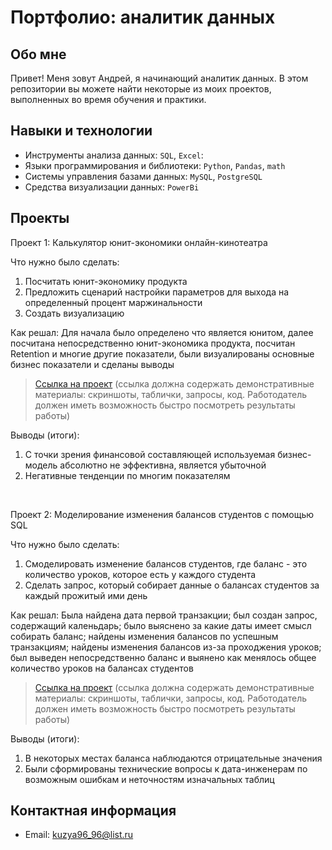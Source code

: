 # Портфолио: аналитик данных

## Обо мне 

Привет! Меня зовут Андрей, я начинающий аналитик данных. 
В этом репозитории вы можете найти некоторые из моих проектов, выполненных во время обучения и практики.
<br>

## Навыки и технологии
- Инструменты анализа данных: ``SQL``, ``Excel``: 
- Языки программирования и библиотеки: ``Python``, ``Pandas``, ``math`` 
- Системы управления базами данных: ``MySQL``, ``PostgreSQL``
- Средства визуализации данных: ``PowerBi``



## Проекты
<p> Проект 1: Калькулятор юнит-экономики онлайн-кинотеатра</p>
<p>Что нужно было сделать:<p>
<ol>
  <li>Посчитать юнит-экономику продукта</li>
  <li>Предложить сценарий настройки параметров для выхода на определенный процент маржинальности</li>
  <li>Создать визуализацию</li>
</ol>

<p>Как решал: Для начала было определено что является юнитом, далее посчитана непосредственно юнит-экономика продукта, посчитан Retention и многие другие показатели, были визуалированы основные бизнес показатели и сделаны выводы <p>


> <a href="https://github.com/Skyproportfolio/data-analytics-5month/blob/main/Проект%20№1.xlsx">Ссылка на проект</a>
  (ссылка должна содержать демонстративные материалы: скриншоты, таблички, запросы, код. Работодатель должен иметь возможность быстро посмотреть результаты работы)

<p>Выводы (итоги):<p>
<ol>
  <li>С точки зрения финансовой составляющей используемая бизнес-модель абсолютно не эффективна, является убыточной</li>
  <li>Негативные тенденции по многим показателям</li>
</ol>
<br> 

<p>Проект 2: Моделирование изменения балансов студентов с помощью SQL</p> 
<p>Что нужно было сделать:<p>
<ol>
  <li>Смоделировать изменение балансов студентов, где баланс - это количество уроков, которое есть у каждого студента</li>
  <li>Сделать запрос, который собирает данные о балансах студентов за каждый прожитый ими день</li>
</ol>

<p>Как решал: Была найдена дата первой транзакции; был создан запрос, содержащий каленьдарь; было выяснено за какие даты имеет смысл собирать баланс; найдены изменения балансов по успешным транзакциям; найдены изменения балансов из-за проходжения уроков; был выведен непосредственно баланс и выянено как менялось общее количество уроков на балансах студентов<p>

> <a href="https://github.com/Skyproportfolio/data-analytics-5month/blob/main/Проект%205.xlsx">Ссылка на проект</a>
(ссылка должна содержать демонстративные материалы: скриншоты, таблички, запросы, код. Работодатель должен иметь возможность быстро посмотреть результаты работы)
 
 <p>Выводы (итоги):<p>
<ol>
  <li>В некоторых местах баланса наблюдаются отрицательные значения</li>
  <li>Были сформированы технические вопросы к дата-инженерам по возможным ошибкам и неточностям изначальных таблиц</li>
</ol>

## Контактная информация
- Email: kuzya96_96@list.ru
